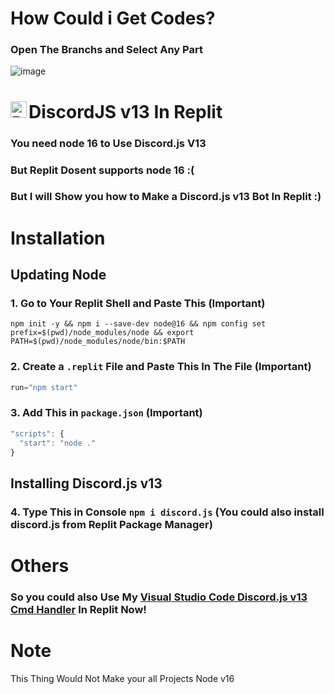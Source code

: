 # How Could i Get Codes?
### Open The Branchs and Select Any Part
![image](https://user-images.githubusercontent.com/84128345/132102327-5b151cfe-004f-429f-9c32-63abe8afa7c5.png)


# DiscordJS v13 In Replit <img align="left" alt="Replit" width="26px" src="https://upload.wikimedia.org/wikipedia/commons/thumb/b/b2/Repl.it_logo.svg/768px-Repl.it_logo.svg.png" />
### You need node 16 to Use Discord.js V13
### But Replit Dosent supports node 16 :(
### But I will Show you how to Make a Discord.js v13 Bot In Replit :)

# Installation

## Updating Node 
### 1. Go to Your Replit Shell and Paste This (Important)
```code
npm init -y && npm i --save-dev node@16 && npm config set prefix=$(pwd)/node_modules/node && export PATH=$(pwd)/node_modules/node/bin:$PATH
```
### 2. Create a `.replit` File and Paste This In The File (Important)
```js
run="npm start"
```
### 3. Add This in `package.json` (Important)
```js
"scripts": {
  "start": "node ."
}
```
## Installing Discord.js v13 
### 4. Type This in Console `npm i discord.js` (You could also install discord.js from Replit Package Manager)

# Others
### So you could also Use My [Visual Studio Code Discord.js v13 Cmd Handler](https://github.com/Fireisbest/Discord.js-v13-Handler) In Replit Now! 
# Note
This Thing Would Not Make your all Projects Node v16
